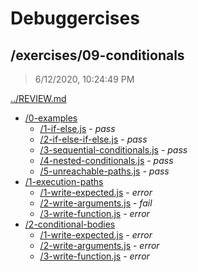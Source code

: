 # Debuggercises 

## /exercises/09-conditionals 

> 6/12/2020, 10:24:49 PM 

[../REVIEW.md](../REVIEW.md)

- [/0-examples](./0-examples/REVIEW.md)
  - [/1-if-else.js](./0-examples/REVIEW.md#1-if-elsejs) - _pass_ 
  - [/2-if-else-if-else.js](./0-examples/REVIEW.md#2-if-else-if-elsejs) - _pass_ 
  - [/3-sequential-conditionals.js](./0-examples/REVIEW.md#3-sequential-conditionalsjs) - _pass_ 
  - [/4-nested-conditionals.js](./0-examples/REVIEW.md#4-nested-conditionalsjs) - _pass_ 
  - [/5-unreachable-paths.js](./0-examples/REVIEW.md#5-unreachable-pathsjs) - _pass_ 
- [/1-execution-paths](./1-execution-paths/REVIEW.md)
  - [/1-write-expected.js](./1-execution-paths/REVIEW.md#1-write-expectedjs) - _error_ 
  - [/2-write-arguments.js](./1-execution-paths/REVIEW.md#2-write-argumentsjs) - _fail_ 
  - [/3-write-function.js](./1-execution-paths/REVIEW.md#3-write-functionjs) - _error_ 
- [/2-conditional-bodies](./2-conditional-bodies/REVIEW.md)
  - [/1-write-expected.js](./2-conditional-bodies/REVIEW.md#1-write-expectedjs) - _error_ 
  - [/2-write-arguments.js](./2-conditional-bodies/REVIEW.md#2-write-argumentsjs) - _error_ 
  - [/3-write-function.js](./2-conditional-bodies/REVIEW.md#3-write-functionjs) - _error_ 

